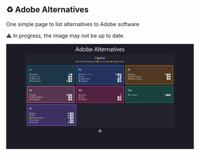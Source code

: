 ## ♻️ Adobe Alternatives

One simple page to list alternatives to Adobe software

⚠️ In progress, the image may not be up to date.

![screenshot](assets/screenshot/adobe.png)